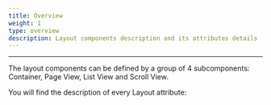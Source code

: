 ```yaml
---
title: Overview
weight: 1
type: overview
description: Layout components description and its attributes details
---
```


---

The layout components can be defined by a group of 4 subcomponents: Container, Page View, List View and Scroll View.   

 You will find the description of every Layout attribute:
